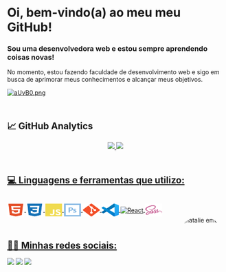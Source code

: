 # Oi, bem-vindo(a) ao meu meu GitHub!

### Sou uma desenvolvedora web e estou sempre aprendendo coisas novas!

No momento, estou fazendo faculdade de desenvolvimento web e sigo em busca de aprimorar meus conhecimentos e alcançar meus objetivos.

<a href="https://www.behance.net/nataliegc" target="_blank"><img src="https://imgtr.ee/images/2023/05/03/aUvB0.png" alt="aUvB0.png" border="0" /></a>

## <br /> 📈 GitHub Analytics

<div style"display: inline_block" align="center">
  <a href="https://github.com/nataliegcabral">
  <img height="160em" src="https://readme-stats.clckblog.space/api?username=nataliegcabral&show_icons=true&theme=aura&include_all_commits=true&count_private=true"/>
  <img height="160em" src="https://readme-stats.clckblog.space/api/top-langs/?username=nataliegcabral&layout=compact&langs_count=7&theme=aura"/>
</div>


## <br /> 💻 Linguagens e ferramentas que utilizo:

<div style="display: inline_block" ><br>
  <img align="center" alt="HTML" height="30" width="40" src="https://raw.githubusercontent.com/devicons/devicon/master/icons/html5/html5-plain.svg">
  <img align="center" alt="CSS" height="30" width="40" src="https://raw.githubusercontent.com/devicons/devicon/master/icons/css3/css3-plain.svg">
  <img align="center" alt="Js" height="30" width="40" src="https://raw.githubusercontent.com/devicons/devicon/master/icons/javascript/javascript-plain.svg">
  <img align="center" alt="Photoshop" height="30" width="40" src="https://raw.githubusercontent.com/devicons/devicon/master/icons/photoshop/photoshop-line.svg">
  <img align="center" alt="Git" height="30" width="40" src="https://raw.githubusercontent.com/devicons/devicon/master/icons/git/git-plain.svg">
  <img align="center" alt="VSCode" height="30" width="40" src="https://raw.githubusercontent.com/devicons/devicon/master/icons/vscode/vscode-original.svg">
  <img align="center" alt="React" height="30" width="40" src="https://cdn.jsdelivr.net/gh/devicons/devicon/icons/react/react-original.svg" />
  <img align="center" alt="Sass" height="30" width="40" src="https://raw.githubusercontent.com/devicons/devicon/1119b9f84c0290e0f0b38982099a2bd027a48bf1/icons/sass/sass-original.svg" />
  
</div>


<div style="display: inline_block">
  <img align="right" alt="natalie emote" height="200" style="border-radius:50px;" src="https://imgtr.ee/images/2023/05/03/aUWjn.png">
</div>


## <br /> 🙋‍♀️ Minhas redes sociais:

<a href="https://www.linkedin.com/in/nataliegc/" target="_blank"><img src="https://img.shields.io/badge/-LinkedIn-%230077B5?style=for-the-badge&logo=linkedin&logoColor=white"></a> 
<a href="https://www.behance.net/nataliegc/" target="_blank"><img src="https://img.shields.io/badge/Behance-0054F7?style=for-the-badge&logo=behance&logoColor=white"></a> 
<a href="https://www.instagram.com/nataliegcabral/" target="_blank"><img src="https://img.shields.io/badge/-Instagram-%23E4405F?style=for-the-badge&logo=instagram&logoColor=white"></a> 


